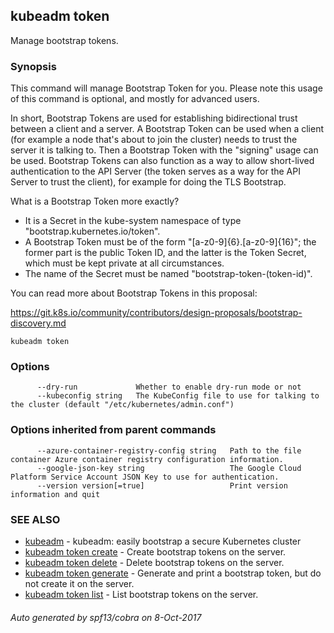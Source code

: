## kubeadm token

Manage bootstrap tokens.

### Synopsis



This command will manage Bootstrap Token for you.
  Please note this usage of this command is optional, and mostly for advanced users.

In short, Bootstrap Tokens are used for establishing bidirectional trust between a client and a server.
A Bootstrap Token can be used when a client (for example a node that's about to join the cluster) needs
to trust the server it is talking to. Then a Bootstrap Token with the "signing" usage can be used.
Bootstrap Tokens can also function as a way to allow short-lived authentication to the API Server
(the token serves as a way for the API Server to trust the client), for example for doing the TLS Bootstrap.

What is a Bootstrap Token more exactly?
 - It is a Secret in the kube-system namespace of type "bootstrap.kubernetes.io/token".
 - A Bootstrap Token must be of the form "[a-z0-9]{6}.[a-z0-9]{16}"; the former part is the public Token ID,
   and the latter is the Token Secret, which must be kept private at all circumstances.
 - The name of the Secret must be named "bootstrap-token-(token-id)".

You can read more about Bootstrap Tokens in this proposal:

  https://git.k8s.io/community/contributors/design-proposals/bootstrap-discovery.md


```
kubeadm token
```

### Options

```
      --dry-run             Whether to enable dry-run mode or not
      --kubeconfig string   The KubeConfig file to use for talking to the cluster (default "/etc/kubernetes/admin.conf")
```

### Options inherited from parent commands

```
      --azure-container-registry-config string   Path to the file container Azure container registry configuration information.
      --google-json-key string                   The Google Cloud Platform Service Account JSON Key to use for authentication.
      --version version[=true]                   Print version information and quit
```

### SEE ALSO
* [kubeadm](kubeadm.md)	 - kubeadm: easily bootstrap a secure Kubernetes cluster
* [kubeadm token create](kubeadm_token_create.md)	 - Create bootstrap tokens on the server.
* [kubeadm token delete](kubeadm_token_delete.md)	 - Delete bootstrap tokens on the server.
* [kubeadm token generate](kubeadm_token_generate.md)	 - Generate and print a bootstrap token, but do not create it on the server.
* [kubeadm token list](kubeadm_token_list.md)	 - List bootstrap tokens on the server.

###### Auto generated by spf13/cobra on 8-Oct-2017
